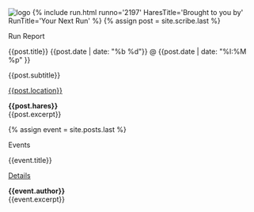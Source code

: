 <img src="{{ '/assets/img/NH4_Front_Page.jpg' | prepend: site.baseurl }}" id="about-img" alt="logo">
{% include run.html runno='2197' HaresTitle='Brought to you by' RunTitle='Your Next Run' %}
{% assign post = site.scribe.last %}
<div class="h2">
     <p class="page-title__text">Run Report</p>
     <p class="page-title__subtext">{{post.title}} {{post.date | date: "%b %d"}} @ {{post.date | date: "%I:%M %p" }}</p>
     <div class="page-title__subtitle">{{post.subtitle}}</div>
</div>

[{{post.location}}]({{post.url}})
<div class="page-title__subtext"><strong>{{post.hares}}</strong></div>
<div>{{post.excerpt}}</div>


{% assign event = site.posts.last %}
<div class="h2">
     <p class="page-title__text">Events</p>
     <p class="page-title__subtext">{{event.title}}</p>
</div>

[Details]({{event.url}})
<div class="page-title__subtext"><strong>{{event.author}}</strong></div>
<div>{{event.excerpt}}</div>
